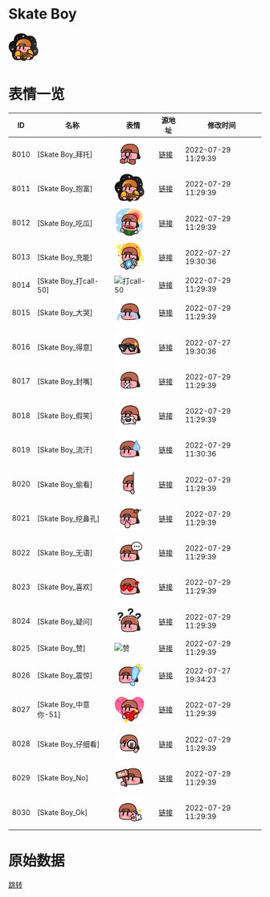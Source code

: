 # Skate Boy

<img src="./cover.png" height="60" alt="cover" />

# 表情一览

|ID|名称|表情|源地址|修改时间|
|----|----|----|----|----|
|8010|[Skate Boy_拜托]|<img src="./pic/008010_%5BSkate Boy_拜托%5D.png" height="60" alt="拜托"/>|[链接](http://i0.hdslb.com/bfs/emote/07041d1747f86bdf4ccd22e8abffa3f1d5dfda4a.png)|2022-07-29 11:29:39|
|8011|[Skate Boy_抱富]|<img src="./pic/008011_%5BSkate Boy_抱富%5D.png" height="60" alt="抱富"/>|[链接](http://i0.hdslb.com/bfs/emote/1aaa57df12a2f791d9c81b5ba58fa3c09bcd2ef7.png)|2022-07-29 11:29:39|
|8012|[Skate Boy_吃瓜]|<img src="./pic/008012_%5BSkate Boy_吃瓜%5D.png" height="60" alt="吃瓜"/>|[链接](http://i0.hdslb.com/bfs/emote/9a6c82417db1a85d4b8f40d6ea2689ebf05a53b4.png)|2022-07-29 11:29:39|
|8013|[Skate Boy_充能]|<img src="./pic/008013_%5BSkate Boy_充能%5D.png" height="60" alt="充能"/>|[链接](http://i0.hdslb.com/bfs/emote/d85e7fccda49a474cfbe0cefc27f273c3cfa6842.png)|2022-07-27 19:30:36|
|8014|[Skate Boy_打call-50]|<img src="./pic/008014_%5BSkate Boy_打call-50%5D.png" height="60" alt="打call-50"/>|[链接](http://i0.hdslb.com/bfs/emote/a6d978a90018bf300d40513f2ddd8ff4a6d44ae0.png)|2022-07-29 11:29:39|
|8015|[Skate Boy_大哭]|<img src="./pic/008015_%5BSkate Boy_大哭%5D.png" height="60" alt="大哭"/>|[链接](http://i0.hdslb.com/bfs/emote/1373383157edda3075941e8ea1840e7ee19d9cfd.png)|2022-07-29 11:29:39|
|8016|[Skate Boy_得意]|<img src="./pic/008016_%5BSkate Boy_得意%5D.png" height="60" alt="得意"/>|[链接](http://i0.hdslb.com/bfs/emote/916df1ec1a7888b757918e9b5bb339b316bac31b.png)|2022-07-27 19:30:36|
|8017|[Skate Boy_封嘴]|<img src="./pic/008017_%5BSkate Boy_封嘴%5D.png" height="60" alt="封嘴"/>|[链接](http://i0.hdslb.com/bfs/emote/e225b12748f52c63b0dde3086d0dbae9a4e33ef4.png)|2022-07-29 11:29:39|
|8018|[Skate Boy_假笑]|<img src="./pic/008018_%5BSkate Boy_假笑%5D.png" height="60" alt="假笑"/>|[链接](http://i0.hdslb.com/bfs/emote/66df387abea7a6002246bf5bc47699bba3924ec8.png)|2022-07-29 11:29:39|
|8019|[Skate Boy_流汗]|<img src="./pic/008019_%5BSkate Boy_流汗%5D.png" height="60" alt="流汗"/>|[链接](http://i0.hdslb.com/bfs/emote/85d21824d3565b30f5a69418253e3fc997a62e4b.png)|2022-07-29 11:30:36|
|8020|[Skate Boy_偷看]|<img src="./pic/008020_%5BSkate Boy_偷看%5D.png" height="60" alt="偷看"/>|[链接](http://i0.hdslb.com/bfs/emote/35eedcf9353e47a4efefa9ca35fabe04a5874019.png)|2022-07-29 11:29:39|
|8021|[Skate Boy_挖鼻孔]|<img src="./pic/008021_%5BSkate Boy_挖鼻孔%5D.png" height="60" alt="挖鼻孔"/>|[链接](http://i0.hdslb.com/bfs/emote/185e873f1ca3d7909783f19417d04346298e7ee0.png)|2022-07-29 11:29:39|
|8022|[Skate Boy_无语]|<img src="./pic/008022_%5BSkate Boy_无语%5D.png" height="60" alt="无语"/>|[链接](http://i0.hdslb.com/bfs/emote/82d1f4f27b10b6da88045181fb57476eeac0df3c.png)|2022-07-29 11:29:39|
|8023|[Skate Boy_喜欢]|<img src="./pic/008023_%5BSkate Boy_喜欢%5D.png" height="60" alt="喜欢"/>|[链接](http://i0.hdslb.com/bfs/emote/9135d2efda5a93568a0744953d162ab066bf2a4c.png)|2022-07-29 11:29:39|
|8024|[Skate Boy_疑问]|<img src="./pic/008024_%5BSkate Boy_疑问%5D.png" height="60" alt="疑问"/>|[链接](http://i0.hdslb.com/bfs/emote/f70555fa2cf0da12cb51e713b6bfc1c0b3a38041.png)|2022-07-29 11:29:39|
|8025|[Skate Boy_赞]|<img src="./pic/008025_%5BSkate Boy_赞%5D.png" height="60" alt="赞"/>|[链接](http://i0.hdslb.com/bfs/emote/36ae5068d95e78a6e51b2e9dbbf66e0d299a3b46.png)|2022-07-29 11:29:39|
|8026|[Skate Boy_震惊]|<img src="./pic/008026_%5BSkate Boy_震惊%5D.png" height="60" alt="震惊"/>|[链接](http://i0.hdslb.com/bfs/emote/5a9eb72b31fbb4dc48dab633e217099f4d31a57a.png)|2022-07-27 19:34:23|
|8027|[Skate Boy_中意你-51]|<img src="./pic/008027_%5BSkate Boy_中意你-51%5D.png" height="60" alt="中意你-51"/>|[链接](http://i0.hdslb.com/bfs/emote/1b01a441a214f1dd1c78957c5c37e8dc702c47f2.png)|2022-07-29 11:29:39|
|8028|[Skate Boy_仔细看]|<img src="./pic/008028_%5BSkate Boy_仔细看%5D.png" height="60" alt="仔细看"/>|[链接](http://i0.hdslb.com/bfs/emote/6379e4ced017d0c3c62fd9bbec9db06f193e7b52.png)|2022-07-29 11:29:39|
|8029|[Skate Boy_No]|<img src="./pic/008029_%5BSkate Boy_No%5D.png" height="60" alt="No"/>|[链接](http://i0.hdslb.com/bfs/emote/95ca871fcc6307aee916f644e26ba84e03a687ec.png)|2022-07-29 11:29:39|
|8030|[Skate Boy_Ok]|<img src="./pic/008030_%5BSkate Boy_Ok%5D.png" height="60" alt="Ok"/>|[链接](http://i0.hdslb.com/bfs/emote/b0dcb0a988e3672ed759207e003c83d14091d640.png)|2022-07-29 11:29:39|

# 原始数据

[跳转](./raw.json)

